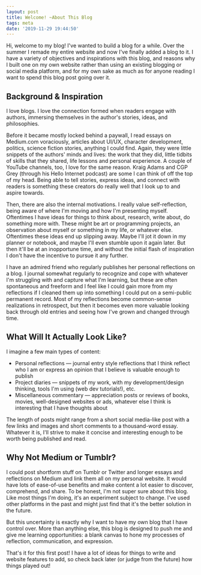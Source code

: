 ```yaml
---
layout: post
title: Welcome! ~About This Blog
tags: meta
date: '2019-11-29 19:44:50'
---
```


Hi, welcome to my blog! I've wanted to build a blog for a while. Over the summer I remade my entire website and now I've finally added a blog to it. I have a variety of objectives and inspirations with this blog, and reasons why I built one on my own website rather than using an existing blogging or social media platform, and for my own sake as much as for anyone reading I want to spend this blog post going over it.

## Background & Inspiration

I love blogs. I love the connection formed when readers engage with authors, immersing themselves in the author's stories, ideas, and philosophies.

Before it became mostly locked behind a paywall, I read essays on Medium.com voraciously, articles about UI/UX, character development, politics, science fiction stories, anything I could find. Again, they were little snippets of the authors' minds and lives: the work that they did, little tidbits of skills that they shared, life lessons and personal experience. A couple of YouTube channels, too, I love for the same reason. Kraig Adams and CGP Grey (through his Hello Internet podcast) are some I can think of off the top of my head. Being able to tell stories, express ideas, and connect with readers is something these creators do really well that I look up to and aspire towards.

Then, there are also the internal motivations. I really value self-reflection, being aware of where I'm moving and how I'm presenting myself. Oftentimes I have ideas for things to think about, research, write about, do something more with. These might be art or programming projects, an observation about myself or something in my life, or whatever else. Oftentimes these ideas end up slipping away. Maybe I'll jot it down in my planner or notebook, and maybe I'll even stumble upon it again later. But then it'll be at an inopportune time, and without the initial flash of inspiration I don't have the incentive to pursue it any further.

I have an admired friend who regularly publishes her personal reflections on a blog. I journal somewhat regularly to recognize and cope with whatever I'm struggling with and capture what I'm learning, but these are often spontaneous and freeform and I feel like I could gain more from my reflections if I cleaned them up into something I could put on a semi-public permanent record. Most of my reflections become common-sense realizations in retrospect, but then it becomes even more valuable looking back through old entries and seeing how I've grown and changed through time.

## What Will It Actually Look Like?

I imagine a few main types of content:

- Personal reflections — journal entry style reflections that I think reflect who I am or express an opinion that I believe is valuable enough to publish
- Project diaries — snippets of my work, with my development/design thinking, tools I'm using (web dev tutorials!), etc.
- Miscellaneous commentary — appreciation posts or reviews of books, movies, well-designed websites or ads, whatever else I think is interesting that I have thoughts about

The length of posts might range from a short social media-like post with a few links and images and short comments to a thousand-word essay. Whatever it is, I'll strive to make it concise and interesting enough to be worth being published and read.

## Why Not Medium or Tumblr?

I could post shortform stuff on Tumblr or Twitter and longer essays and reflections on Medium and link them all on my personal website. It would have lots of ease-of-use benefits and make content a lot easier to discover, comprehend, and share. To be honest, I'm not super sure about this blog. Like most things I'm doing, it's an experiment subject to change. I've used other platforms in the past and might just find that it's the better solution in the future.

But this uncertainty is exactly why I want to have my own blog that I have control over. More than anything else, this blog is designed to push me and give me learning opportunities: a blank canvas to hone my processes of reflection, communication, and expression.

That's it for this first post! I have a lot of ideas for things to write and website features to add, so check back later (or judge from the future) how things played out!